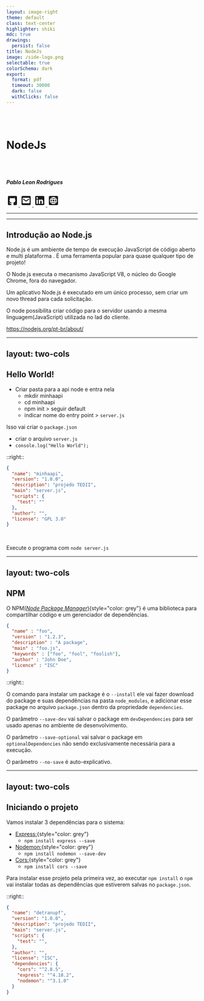 ```yaml
---
layout: image-right
theme: default
class: text-center
highlighter: shiki
mdc: true
drawings:
  persist: false
title: NodeJs
image: /side-logo.png
selectable: true
colorSchema: dark
export:
  format: pdf
  timeout: 30000
  dark: false
  withClicks: false
---
```

<br><br>
# NodeJs
<br><br>
##### Pablo Leon Rodrigues

<div class="abs-br m-6 opacity-50 display: flex">
	<a href="https://github.com/pleonr" target="_blank" >
    	<svg xmlns="http://www.w3.org/2000/svg" width="32" height="32" viewBox="0 0 24 24"><path d="M5 3h14a2 2 0 0 1 2 2v14a2 2 0 0 1-2 2h-4.44c-.32-.07-.33-.68-.33-.89l.01-2.47c0-.84-.29-1.39-.61-1.67c2.01-.22 4.11-.97 4.11-4.44c0-.98-.35-1.79-.92-2.42c.09-.22.4-1.14-.09-2.38c0 0-.76-.23-2.48.93c-.72-.2-1.48-.3-2.25-.31c-.76.01-1.54.11-2.25.31c-1.72-1.16-2.48-.93-2.48-.93c-.49 1.24-.18 2.16-.09 2.38c-.57.63-.92 1.44-.92 2.42c0 3.47 2.1 4.22 4.1 4.47c-.26.2-.49.6-.57 1.18c-.52.23-1.82.63-2.62-.75c0 0-.48-.86-1.38-.93c0 0-.88 0-.06.55c0 0 .59.28 1 1.32c0 0 .52 1.75 3.03 1.21l.01 1.53c0 .21-.02.82-.34.89H5a2 2 0 0 1-2-2V5a2 2 0 0 1 2-2z" fill="currentColor"/></svg>
    </a>
    <a href="mailto:pablo.leonrodrigues@gmail.com" target="_blank" >
    	<svg xmlns="http://www.w3.org/2000/svg" width="32" height="32" viewBox="0 0 24 24"><path fill="currentColor" d="M5 3a2 2 0 0 0-2 2v14a2 2 0 0 0 2 2h14a2 2 0 0 0 2-2V5a2 2 0 0 0-2-2zm1.4 3.5h11.2c.77 0 1.4.62 1.4 1.4v8.2a1.4 1.4 0 0 1-1.4 1.4H6.4c-.77 0-1.4-.63-1.4-1.4V7.9c0-.78.62-1.4 1.4-1.4M6 8v2l6 4l6-4V8l-6 4z"/></svg>
    </a>
    <a href="https://www.linkedin.com/in/pablo-leon-rodrigues-9b47a824/" target="_blank" >
    	<svg xmlns="http://www.w3.org/2000/svg" width="32" height="32" viewBox="0 0 24 24"><path fill="currentColor" d="M19 3a2 2 0 0 1 2 2v14a2 2 0 0 1-2 2H5a2 2 0 0 1-2-2V5a2 2 0 0 1 2-2zm-.5 15.5v-5.3a3.26 3.26 0 0 0-3.26-3.26c-.85 0-1.84.52-2.32 1.3v-1.11h-2.79v8.37h2.79v-4.93c0-.77.62-1.4 1.39-1.4a1.4 1.4 0 0 1 1.4 1.4v4.93zM6.88 8.56a1.68 1.68 0 0 0 1.68-1.68c0-.93-.75-1.69-1.68-1.69a1.69 1.69 0 0 0-1.69 1.69c0 .93.76 1.68 1.69 1.68m1.39 9.94v-8.37H5.5v8.37z"/></svg>
    </a>
    <a href="https://leon.dev.br" target="_blank" >
    	<svg xmlns="http://www.w3.org/2000/svg" width="32" height="32" viewBox="0 0 24 24"><path fill="currentColor" d="M8.95 13.4H6.58a5.5 5.5 0 0 1 0-2.8h2.37a11.56 11.56 0 0 0-.1 1.4a11.56 11.56 0 0 0 .1 1.4M7.16 9.2H9.2a12.06 12.06 0 0 1 .98-2.49A5.55 5.55 0 0 0 7.16 9.2m9.68 0a5.59 5.59 0 0 0-3.03-2.49a10.95 10.95 0 0 1 .97 2.49M12 17.57a9.5 9.5 0 0 0 1.34-2.77h-2.68A9.5 9.5 0 0 0 12 17.57m0-11.15a9.53 9.53 0 0 0-1.34 2.78h2.68A9.53 9.53 0 0 0 12 6.42M7.16 14.8a5.61 5.61 0 0 0 3.02 2.49a12.06 12.06 0 0 1-.98-2.49M21 5v14a2 2 0 0 1-2 2H5a2 2 0 0 1-2-2V5a2 2 0 0 1 2-2h14a2 2 0 0 1 2 2m-2 7a7 7 0 1 0-7 7a7 7 0 0 0 7-7m-3.85 0a11.56 11.56 0 0 1-.1 1.4h2.37a5.5 5.5 0 0 0 0-2.8h-2.37a11.56 11.56 0 0 1 .1 1.4m-1.34 5.29a5.62 5.62 0 0 0 3.03-2.49h-2.06a10.95 10.95 0 0 1-.97 2.49m-3.45-6.69a8.81 8.81 0 0 0 0 2.8h3.28a10.3 10.3 0 0 0 .11-1.4a10.21 10.21 0 0 0-.11-1.4Z"/></svg>
    </a>
</div>

---

<Toc maxDepth="2"></Toc>

---

## Introdução ao Node.js

Node.js é um ambiente de tempo de execução JavaScript de código aberto e multi plataforma .
É uma ferramenta popular para quase qualquer tipo de projeto!

O Node.js executa o mecanismo JavaScript V8, o núcleo do Google Chrome, fora do navegador.

Um aplicativo Node.js é executado em um único processo, sem criar um novo thread para cada
solicitação. 

O node possibilita criar código para o servidor usando a mesma linguagem(JavaScript) utilizada no lad do cliente.

https://nodejs.org/pt-br/about/ 

---
layout: two-cols
---

## Hello World!

- Criar pasta para a api node e entra nela 
  - mkdir minhaapi
  - cd minhaapi
  - npm init > seguir default
  - indicar nome do entry point > `server.js`

Isso vai criar o `package.json`
  - criar o arquivo `server.js`
  - `console.log("Hello World");`

::right::

```json
{
  "name": "minhaapi",
  "version": "1.0.0",
  "description": "projedo TEDII",
  "main": "server.js",
  "scripts": {
    "test": ""
  },
  "author": "",
  "license": "GPL 3.0"
}
```
<br>

Execute o programa com `node server.js`

---
layout: two-cols
---

## NPM

O NPM[(*Node Package Manager*)](https://www.npmjs.com){style="color: grey"} é uma biblioteca para compartilhar código e um gerenciador de 
dependências.

```json
{
  "name" : "foo",
  "version" : "1.2.3",
  "description" : "A package",
  "main" : "foo.js",
  "keywords" : ["foo", "fool", "foolish"],
  "author" : "John Doe",
  "licence" : "ISC"
}
```

::right::

O comando para instalar um package é o `--install` ele vai fazer download do package e suas dependências na pasta
`node_modules`, e adicionar esse package no arquivo `package.json` dentro da propriedade `dependencies`.

O parâmetro `--save-dev` vai salvar o package em `devDependencies` para ser usado apenas no ambiente de desenvolvimento.

O parâmetro `--save-optional` vai salvar o package em `optionalDependencies` não sendo exclusivamente necessária para 
a execução.

O parâmetro `--no-save` é auto-explicativo.

---
layout: two-cols
---

## Iniciando o projeto

Vamos instalar 3 dependências para o sistema:

- [Express:](https://expressjs.com/pt-br/){style="color: grey"}
  - `npm install express --save`
- [Nodemon:](https://nodemon.io/){style="color: grey"}
  - `npm install nodemon --save-dev`
- [Cors:](http://expressjs.com/en/resources/middleware/cors.html){style="color: grey"}
  - `npm install cors --save`

Para instalar esse projeto pela primeira vez, ao executar `npm install` o `npm` vai instalar todas as dependências que
estiverem salvas no `package.json`.

::right::

```json
{
  "name": "detranupf",
  "version": "1.0.0",
  "description": "projedo TEDII",
  "main": "server.js",
  "scripts": {
    "test": "",
  },
  "author": "",
  "license": "ISC",
  "dependencies": {
    "cors": "^2.8.5",
    "express": "^4.18.2",
    "nodemon": "^3.1.0"
  }
}
```